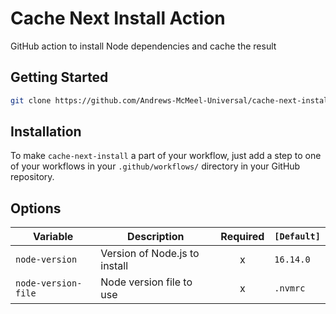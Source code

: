 # Cache Next Install Action

GitHub action to install Node dependencies and cache the result

## Getting Started

```bash
git clone https://github.com/Andrews-McMeel-Universal/cache-next-install
```

## Installation

To make `cache-next-install` a part of your workflow, just add a step to one of your workflows in your `.github/workflows/` directory in your GitHub repository.

## Options

| Variable | Description | Required | `[Default]`  |
| --------------------- | ------------------------------------------------------------------------------------------------------------------------------------------------------------------------------------------------------------------------------------- | :------: | ------------------------------------- |
| `node-version` | Version of Node.js to install | x | `16.14.0` |
| `node-version-file` | Node version file to use | x | `.nvmrc` |
